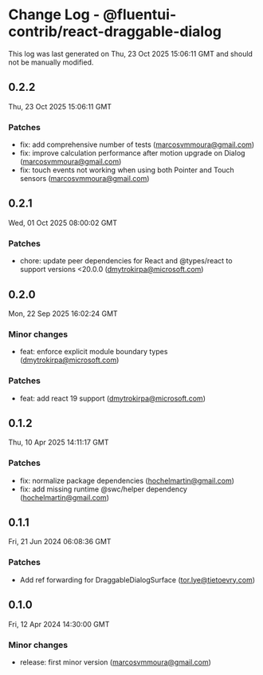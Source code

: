 # Change Log - @fluentui-contrib/react-draggable-dialog

This log was last generated on Thu, 23 Oct 2025 15:06:11 GMT and should not be manually modified.

<!-- Start content -->

## 0.2.2

Thu, 23 Oct 2025 15:06:11 GMT

### Patches

- fix: add comprehensive number of tests (marcosvmmoura@gmail.com)
- fix: improve calculation performance after motion upgrade on Dialog (marcosvmmoura@gmail.com)
- fix: touch events not working when using both Pointer and Touch sensors (marcosvmmoura@gmail.com)

## 0.2.1

Wed, 01 Oct 2025 08:00:02 GMT

### Patches

- chore: update peer dependencies for React and @types/react to support versions <20.0.0 (dmytrokirpa@microsoft.com)

## 0.2.0

Mon, 22 Sep 2025 16:02:24 GMT

### Minor changes

- feat: enforce explicit module boundary types (dmytrokirpa@microsoft.com)

### Patches

- feat: add react 19 support (dmytrokirpa@microsoft.com)

## 0.1.2

Thu, 10 Apr 2025 14:11:17 GMT

### Patches

- fix: normalize package dependencies (hochelmartin@gmail.com)
- fix: add missing runtime @swc/helper dependency (hochelmartin@gmail.com)

## 0.1.1

Fri, 21 Jun 2024 06:08:36 GMT

### Patches

- Add ref forwarding for DraggableDialogSurface (tor.lye@tietoevry.com)

## 0.1.0

Fri, 12 Apr 2024 14:30:00 GMT

### Minor changes

- release: first minor version (marcosvmmoura@gmail.com)
